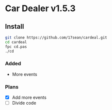 # Car Dealer v1.5.3

## Install
```bash
git clone https://github.com/17sean/cardeal.git
cd cardeal
fpc cd.pas
./cd
```

### Added
- More events

### Plans
- [X] Add more events
- [ ] Divide code
